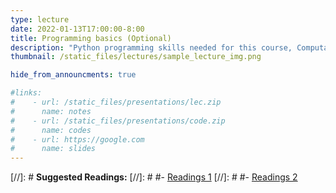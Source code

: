 ```yaml
---
type: lecture
date: 2022-01-13T17:00:00-8:00
title: Programming basics (Optional) 
description: "Python programming skills needed for this course, Computational Core, and Cognitive Core. "
thumbnail: /static_files/lectures/sample_lecture_img.png

hide_from_announcments: true

#links: 
#    - url: /static_files/presentations/lec.zip
#      name: notes
#    - url: /static_files/presentations/code.zip
#      name: codes
#    - url: https://google.com
#      name: slides
---
```

[//]: # **Suggested Readings:**
[//]: # #- [Readings 1](http://example.com)
[//]: # #- [Readings 2](http://example.com)
